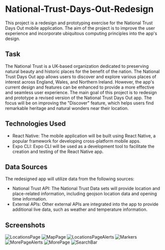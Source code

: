 # National-Trust-Days-Out-Redesign

This project is a redesign and prototyping exercise for the National Trust Days Out mobile application. The aim of the project is to improve the user experience and incorporate ubiquitous computing principles into the app's design.

## Task

The National Trust is a UK-based organization dedicated to preserving natural beauty and historic places for the benefit of the nation. The National Trust Days Out app allows users to discover and explore various places of interest across England, Wales, and Northern Ireland. However, the app's current design and features can be enhanced to provide a more effective and seamless user experience. The main goal of this project is to redesign and prototype a revised version of the National Trust Days Out app. The focus will be on improving the "Discover" feature, which helps users find remarkable heritage and natural wonders near their location.

## Technologies Used

- React Native: The mobile application will be built using React Native, a popular framework for developing cross-platform mobile apps.
- Expo CLI: Expo CLI will be used as a development tool to facilitate the creation and testing of the React Native app.

## Data Sources

The redesigned app will utilize data from the following sources:

- National Trust API: The National Trust Data sets will provide location and place-related information, including geojson location data and opening time information.
- External APIs: Other external APIs are integrated into the app to provide additional live data, such as weather and temperature information.

## Screenshots

![LocationsPage](https://github.com/FreddieSethi/National-Trust-Days-Out-Redesign/assets/71394523/5ac3a6a7-3b68-4b74-8b07-564f0cc52797)
![MapPage](https://github.com/FreddieSethi/National-Trust-Days-Out-Redesign/assets/71394523/028a95ab-b355-44cd-ae0a-e2071faede11)
![LocationsPageAlerts](https://github.com/FreddieSethi/National-Trust-Days-Out-Redesign/assets/71394523/4b41370f-95be-4476-8212-e5999210173a)
![Markers](https://github.com/FreddieSethi/National-Trust-Days-Out-Redesign/assets/71394523/263f14e4-f69d-4de5-8e83-f5e454481a5c)
![MorePageAlerts](https://github.com/FreddieSethi/National-Trust-Days-Out-Redesign/assets/71394523/a16b39ee-08c1-4ffa-8747-c5875185aee4)
![MorePage](https://github.com/FreddieSethi/National-Trust-Days-Out-Redesign/assets/71394523/5d983af8-2d26-43fb-a13e-50a30d9ce2b6)
![SearchBar](https://github.com/FreddieSethi/National-Trust-Days-Out-Redesign/assets/71394523/045c1163-d167-4a71-9552-3b529070e317)
